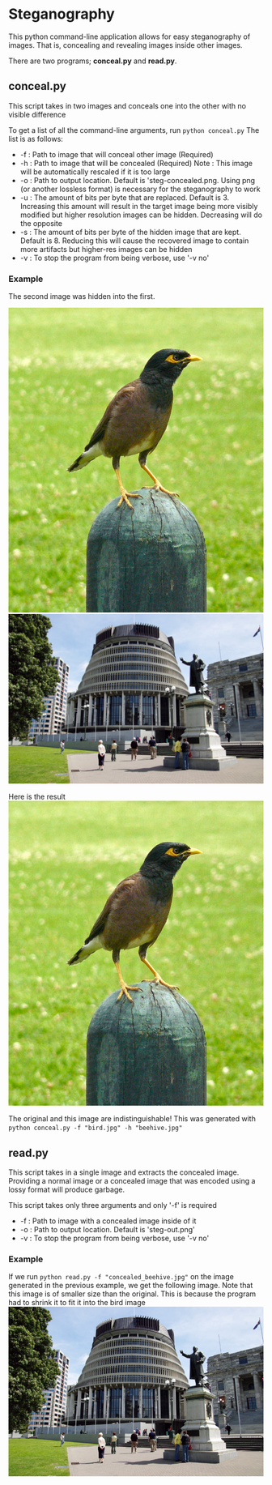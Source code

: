 # Steganography
This python command-line application allows for easy steganography of images. That is, concealing and revealing images inside other images.

There are two programs; **conceal.py** and **read.py**. 

## conceal.py
This script takes in two images and conceals one into the other with no visible difference

To get a list of all the command-line arguments, run `python conceal.py`
The list is as follows:
  - -f : Path to image that will conceal other image (Required) 
  - -h : Path to image that will be concealed (Required) Note : This image will be automatically rescaled if it is too large
  - -o : Path to output location. Default is 'steg-concealed.png. Using png (or another lossless format) is necessary for the steganography to work
  - -u : The amount of bits per byte that are replaced. Default is 3. Increasing this amount will result in the target image being more visibly modified but higher resolution images can be hidden. Decreasing will do the opposite
  - -s : The amount of bits per byte of the hidden image that are kept. Default is 8. Reducing this will cause the recovered image to contain more artifacts but higher-res images can be hidden
  - -v : To stop the program from being verbose, use '-v no'

### Example
The second image was hidden into the first.

![Target Image](assets/bird.jpg) ![Hidden Image](assets/beehive.jpg)

Here is the result
![Concealed Image](assets/concealed_beehive.png)

The original and this image are indistinguishable!
This was generated with `python conceal.py -f "bird.jpg" -h "beehive.jpg"`

## read.py
This script takes in a single image and extracts the concealed image. Providing a normal image or a concealed image that was encoded using a lossy format will produce garbage.

This script takes only three arguments and only '-f' is required
  - -f : Path to image with a concealed image inside of it
  - -o : Path to output location. Default is 'steg-out.png'
  - -v : To stop the program from being verbose, use '-v no'

### Example
If we run `python read.py -f "concealed_beehive.jpg"` on the image generated in the previous example, we get the following image. Note that this image is of smaller size than the original. This is because the program had to shrink it to fit it into the bird image
![Revealed Image](assets/steg-out.png)

